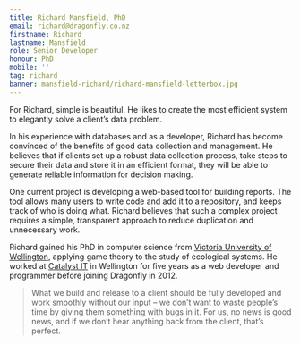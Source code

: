 ```yaml
---
title: Richard Mansfield, PhD
email: richard@dragonfly.co.nz
firstname: Richard
lastname: Mansfield
role: Senior Developer
honour: PhD
mobile: ''
tag: richard
banner: mansfield-richard/richard-mansfield-letterbox.jpg
---
```

For Richard, simple is beautiful. He likes to create the most efficient system to elegantly solve a client’s data problem.
<!--more-->

In his experience with databases and as a developer, Richard has become convinced of the benefits of good data collection and management. He believes that if clients set up a robust data collection process, take steps to secure their data and store it in an efficient format, they will be able to generate reliable information for decision making.
 
One current project is developing a web-based tool for building reports. The tool allows many users to write code and add it to a repository, and keeps track of who is doing what. Richard believes that such a complex project requires a simple, transparent approach to reduce duplication and unnecessary work. 

Richard gained his PhD in computer science from [Victoria University of Wellington](http://www.victoria.ac.nz/sms), applying
game theory to the study of ecological systems. He worked at [Catalyst IT](http://catalyst.net.nz/) in Wellington
for five years as a web developer and programmer before joining Dragonfly in 2012. 
 
>What we build and release to a client should be fully developed and work smoothly without our input – we don’t want to waste people’s time by giving them something with bugs in it. For us, no news is good news, and if we don’t hear anything back from the client, that’s perfect.

